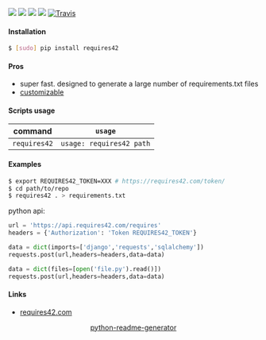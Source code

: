 <!--
https://pypi.org/project/readme-generator/
https://pypi.org/project/python-readme-generator/
-->

[![](https://img.shields.io/badge/OS-Unix-blue.svg?longCache=True)]()
[![](https://img.shields.io/badge/language-Python-blue.svg?longCache=True)]()
[![](https://img.shields.io/pypi/v/requires42.svg?maxAge=3600)](https://pypi.org/project/requires42/)
[![](https://img.shields.io/badge/License-Unlicense-blue.svg?longCache=True)](https://unlicense.org/)
[![Travis](https://api.travis-ci.org/andrewp-as-is/requires42.py.svg?branch=master)](https://travis-ci.org/andrewp-as-is/requires42.py/)

#### Installation
```bash
$ [sudo] pip install requires42
```

#### Pros
+   super fast. designed to generate a large number of requirements.txt files
+   [customizable](https://requires42.com/mapping/)

#### Scripts usage
command|`usage`
-|-
`requires42` |`usage: requires42 path`

#### Examples
```bash
$ export REQUIRES42_TOKEN=XXX # https://requires42.com/token/
$ cd path/to/repo
$ requires42 . > requirements.txt
```

python api:
```python
url = 'https://api.requires42.com/requires'
headers = {'Authorization': 'Token REQUIRES42_TOKEN'}

data = dict(imports=['django','requests','sqlalchemy'])
requests.post(url,headers=headers,data=data)

data = dict(files=[open('file.py').read()])
requests.post(url,headers=headers,data=data)
```

#### Links
+   [requires42.com](https://requires42.com/)

<p align="center">
    <a href="https://pypi.org/project/python-readme-generator/">python-readme-generator</a>
</p>